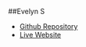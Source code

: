 ##Evelyn S

- [Github Repository](https://github.com/EvelynSanchezL/final-project-portfolio)
- [Live Website ]( https://evelynsanchezl.github.io/final-project-portfolio/)
